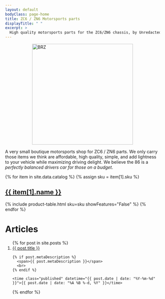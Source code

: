 ```yaml
---
layout: default
bodyClass: page-home
title: ZC6 / ZN6 Motorsports parts
displayTitle: " "
excerpt: > 
  High quality motorsports parts for the ZC6/ZN6 chassis, by Unredacted Word LLC
---
```



<img src="/86/static/subaru-brz-ZC6E.png" alt="BRZ" width="328" style="margin: 0 auto;display: block;">

A very small boutique motorsports shop for ZC6 / ZN6 parts. We only
carry those items we think are affordable, high quality, simple, and add lightness
to your vehicle while maximizing driving delight. We believe the 86 is a _perfectly 
balanced drivers car for those on a budget_.

{% for item in site.data.catalog %}
  {% assign sku = item[1].sku %}
  <h2>
    <a href="{{ item[1].url }}">{{ item[1].name }}</a>
  </h2>
  {% include product-table.html sku=sku showFeatures="False" %}
{% endfor %}

<h1 class="text-gradient">Articles</h1>

<ol class="c-Index">
{% for post in site.posts %}
  <li class="c-Index--Item">
    <a href="/86{{ post.url }}" title="{{ post.title }}">
      {{ post.title }}
    </a>
    <br>

    {% if post.metaDescription %}
      <span>{{ post.metaDescription }}</span>
      <br>
    {% endif %}

    <time class="published" datetime="{{ post.date | date: "%Y-%m-%d" }}">{{ post.date | date: "%A %B %-d, %Y" }}</time>
  </li>
{% endfor %}
</ol>
